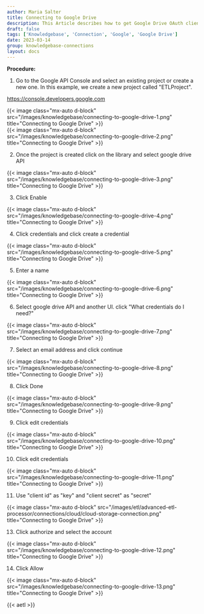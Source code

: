 ```yaml
---
author: Maria Salter
title: Connecting to Google Drive
description: This Article describes how to get Google Drive OAuth client id and client key
draft: false
tags: ['Knowledgebase', 'Connection', 'Google', 'Google Drive']
date: 2023-03-14
group: knowledgebase-connections
layout: docs
---
```


**Procedure:**

1. Go to the Google API Console and select an existing project or create a new one. In this example, we create a new project called "ETLProject".

https://console.developers.google.com

{{< image class="mx-auto d-block"  src="/images/knowledgebase/connecting-to-google-drive-1.png" title="Connecting to Google Drive" >}}
\
{{< image class="mx-auto d-block"  src="/images/knowledgebase/connecting-to-google-drive-2.png" title="Connecting to Google Drive" >}}

2. Once the project is created click on the library and select google drive API

{{< image class="mx-auto d-block"  src="/images/knowledgebase/connecting-to-google-drive-3.png" title="Connecting to Google Drive" >}}

3. Click Enable

{{< image class="mx-auto d-block"  src="/images/knowledgebase/connecting-to-google-drive-4.png" title="Connecting to Google Drive" >}}

4. Click credentials and click create a credential

{{< image class="mx-auto d-block"  src="/images/knowledgebase/connecting-to-google-drive-5.png" title="Connecting to Google Drive" >}}

5. Enter a name

{{< image class="mx-auto d-block"  src="/images/knowledgebase/connecting-to-google-drive-6.png" title="Connecting to Google Drive" >}}

6. Select google drive API and another UI. click "What credentials do I need?"

{{< image class="mx-auto d-block"  src="/images/knowledgebase/connecting-to-google-drive-7.png" title="Connecting to Google Drive" >}}

7. Select an email address and click continue

{{< image class="mx-auto d-block"  src="/images/knowledgebase/connecting-to-google-drive-8.png" title="Connecting to Google Drive" >}}

8. Click Done

{{< image class="mx-auto d-block"  src="/images/knowledgebase/connecting-to-google-drive-9.png" title="Connecting to Google Drive" >}}

9. Click edit credentials

{{< image class="mx-auto d-block"  src="/images/knowledgebase/connecting-to-google-drive-10.png" title="Connecting to Google Drive" >}}

10. Click edit credentials

{{< image class="mx-auto d-block"  src="/images/knowledgebase/connecting-to-google-drive-11.png" title="Connecting to Google Drive" >}}

11. Use "client id" as "key" and "client secret" as "secret"

{{< image class="mx-auto d-block"  src="/images/etl/advanced-etl-processor/connections/cloud/cloud-storage-connection.png" title="Connecting to Google Drive" >}}

13. Click authorize and select the account

{{< image class="mx-auto d-block"  src="/images/knowledgebase/connecting-to-google-drive-12.png" title="Connecting to Google Drive" >}}

14. Click Allow

{{< image class="mx-auto d-block"  src="/images/knowledgebase/connecting-to-google-drive-13.png" title="Connecting to Google Drive" >}}

{{< aetl >}}
